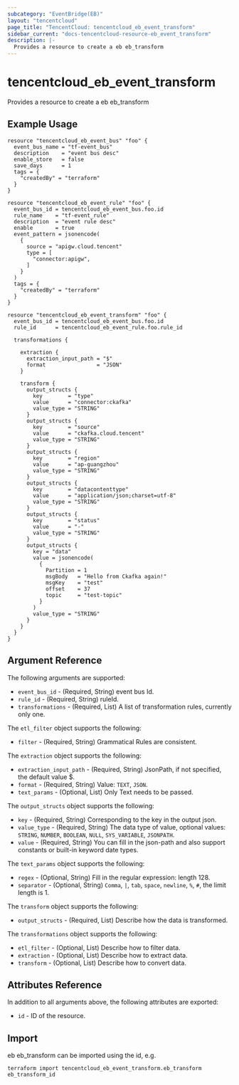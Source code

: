 ```yaml
---
subcategory: "EventBridge(EB)"
layout: "tencentcloud"
page_title: "TencentCloud: tencentcloud_eb_event_transform"
sidebar_current: "docs-tencentcloud-resource-eb_event_transform"
description: |-
  Provides a resource to create a eb eb_transform
---
```


# tencentcloud_eb_event_transform

Provides a resource to create a eb eb_transform

## Example Usage

```hcl
resource "tencentcloud_eb_event_bus" "foo" {
  event_bus_name = "tf-event_bus"
  description    = "event bus desc"
  enable_store   = false
  save_days      = 1
  tags = {
    "createdBy" = "terraform"
  }
}

resource "tencentcloud_eb_event_rule" "foo" {
  event_bus_id = tencentcloud_eb_event_bus.foo.id
  rule_name    = "tf-event_rule"
  description  = "event rule desc"
  enable       = true
  event_pattern = jsonencode(
    {
      source = "apigw.cloud.tencent"
      type = [
        "connector:apigw",
      ]
    }
  )
  tags = {
    "createdBy" = "terraform"
  }
}

resource "tencentcloud_eb_event_transform" "foo" {
  event_bus_id = tencentcloud_eb_event_bus.foo.id
  rule_id      = tencentcloud_eb_event_rule.foo.rule_id

  transformations {

    extraction {
      extraction_input_path = "$"
      format                = "JSON"
    }

    transform {
      output_structs {
        key        = "type"
        value      = "connector:ckafka"
        value_type = "STRING"
      }
      output_structs {
        key        = "source"
        value      = "ckafka.cloud.tencent"
        value_type = "STRING"
      }
      output_structs {
        key        = "region"
        value      = "ap-guangzhou"
        value_type = "STRING"
      }
      output_structs {
        key        = "datacontenttype"
        value      = "application/json;charset=utf-8"
        value_type = "STRING"
      }
      output_structs {
        key        = "status"
        value      = "-"
        value_type = "STRING"
      }
      output_structs {
        key = "data"
        value = jsonencode(
          {
            Partition = 1
            msgBody   = "Hello from Ckafka again!"
            msgKey    = "test"
            offset    = 37
            topic     = "test-topic"
          }
        )
        value_type = "STRING"
      }
    }
  }
}
```

## Argument Reference

The following arguments are supported:

* `event_bus_id` - (Required, String) event bus Id.
* `rule_id` - (Required, String) ruleId.
* `transformations` - (Required, List) A list of transformation rules, currently only one.

The `etl_filter` object supports the following:

* `filter` - (Required, String) Grammatical Rules are consistent.

The `extraction` object supports the following:

* `extraction_input_path` - (Required, String) JsonPath, if not specified, the default value $.
* `format` - (Required, String) Value: `TEXT`, `JSON`.
* `text_params` - (Optional, List) Only Text needs to be passed.

The `output_structs` object supports the following:

* `key` - (Required, String) Corresponding to the key in the output json.
* `value_type` - (Required, String) The data type of value, optional values: `STRING`, `NUMBER`, `BOOLEAN`, `NULL`, `SYS_VARIABLE`, `JSONPATH`.
* `value` - (Required, String) You can fill in the json-path and also support constants or built-in keyword date types.

The `text_params` object supports the following:

* `regex` - (Optional, String) Fill in the regular expression: length 128.
* `separator` - (Optional, String) `Comma`, `|`, `tab`, `space`, `newline`, `%`, `#`, the limit length is 1.

The `transform` object supports the following:

* `output_structs` - (Required, List) Describe how the data is transformed.

The `transformations` object supports the following:

* `etl_filter` - (Optional, List) Describe how to filter data.
* `extraction` - (Optional, List) Describe how to extract data.
* `transform` - (Optional, List) Describe how to convert data.

## Attributes Reference

In addition to all arguments above, the following attributes are exported:

* `id` - ID of the resource.



## Import

eb eb_transform can be imported using the id, e.g.

```
terraform import tencentcloud_eb_event_transform.eb_transform eb_transform_id
```

